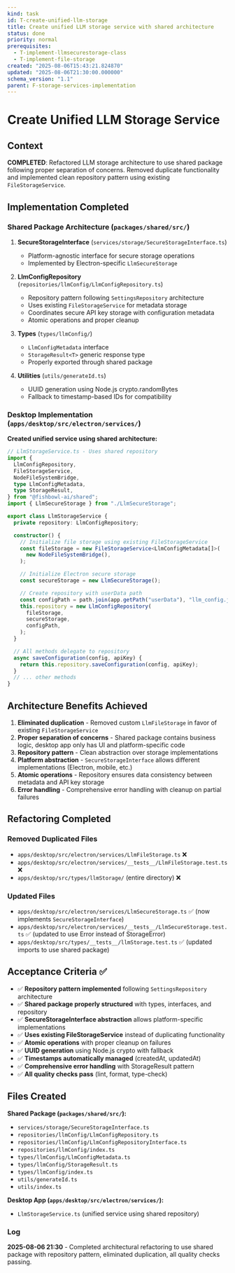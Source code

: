 ```yaml
---
kind: task
id: T-create-unified-llm-storage
title: Create unified LLM storage service with shared architecture
status: done
priority: normal
prerequisites:
  - T-implement-llmsecurestorage-class
  - T-implement-file-storage
created: "2025-08-06T15:43:21.824870"
updated: "2025-08-06T21:30:00.000000"
schema_version: "1.1"
parent: F-storage-services-implementation
---
```


# Create Unified LLM Storage Service

## Context

**COMPLETED**: Refactored LLM storage architecture to use shared package following proper separation of concerns. Removed duplicate functionality and implemented clean repository pattern using existing `FileStorageService`.

## Implementation Completed

### Shared Package Architecture (`packages/shared/src/`)

1. **SecureStorageInterface** (`services/storage/SecureStorageInterface.ts`)
   - Platform-agnostic interface for secure storage operations
   - Implemented by Electron-specific `LlmSecureStorage`

2. **LlmConfigRepository** (`repositories/llmConfig/LlmConfigRepository.ts`)
   - Repository pattern following `SettingsRepository` architecture
   - Uses existing `FileStorageService` for metadata storage
   - Coordinates secure API key storage with configuration metadata
   - Atomic operations and proper cleanup

3. **Types** (`types/llmConfig/`)
   - `LlmConfigMetadata` interface
   - `StorageResult<T>` generic response type
   - Properly exported through shared package

4. **Utilities** (`utils/generateId.ts`)
   - UUID generation using Node.js crypto.randomBytes
   - Fallback to timestamp-based IDs for compatibility

### Desktop Implementation (`apps/desktop/src/electron/services/`)

**Created unified service using shared architecture:**

```typescript
// LlmStorageService.ts - Uses shared repository
import {
  LlmConfigRepository,
  FileStorageService,
  NodeFileSystemBridge,
  type LlmConfigMetadata,
  type StorageResult,
} from "@fishbowl-ai/shared";
import { LlmSecureStorage } from "./LlmSecureStorage";

export class LlmStorageService {
  private repository: LlmConfigRepository;

  constructor() {
    // Initialize file storage using existing FileStorageService
    const fileStorage = new FileStorageService<LlmConfigMetadata[]>(
      new NodeFileSystemBridge(),
    );

    // Initialize Electron secure storage
    const secureStorage = new LlmSecureStorage();

    // Create repository with userData path
    const configPath = path.join(app.getPath("userData"), "llm_config.json");
    this.repository = new LlmConfigRepository(
      fileStorage,
      secureStorage,
      configPath,
    );
  }

  // All methods delegate to repository
  async saveConfiguration(config, apiKey) {
    return this.repository.saveConfiguration(config, apiKey);
  }
  // ... other methods
}
```

## Architecture Benefits Achieved

1. **Eliminated duplication** - Removed custom `LlmFileStorage` in favor of existing `FileStorageService`
2. **Proper separation of concerns** - Shared package contains business logic, desktop app only has UI and platform-specific code
3. **Repository pattern** - Clean abstraction over storage implementations
4. **Platform abstraction** - `SecureStorageInterface` allows different implementations (Electron, mobile, etc.)
5. **Atomic operations** - Repository ensures data consistency between metadata and API key storage
6. **Error handling** - Comprehensive error handling with cleanup on partial failures

## Refactoring Completed

### Removed Duplicated Files

- `apps/desktop/src/electron/services/LlmFileStorage.ts` ❌
- `apps/desktop/src/electron/services/__tests__/LlmFileStorage.test.ts` ❌
- `apps/desktop/src/types/llmStorage/` (entire directory) ❌

### Updated Files

- `apps/desktop/src/electron/services/LlmSecureStorage.ts` ✅ (now implements `SecureStorageInterface`)
- `apps/desktop/src/electron/services/__tests__/LlmSecureStorage.test.ts` ✅ (updated to use Error instead of StorageError)
- `apps/desktop/src/types/__tests__/llmStorage.test.ts` ✅ (updated imports to use shared package)

## Acceptance Criteria ✅

- ✅ **Repository pattern implemented** following `SettingsRepository` architecture
- ✅ **Shared package properly structured** with types, interfaces, and repository
- ✅ **SecureStorageInterface abstraction** allows platform-specific implementations
- ✅ **Uses existing FileStorageService** instead of duplicating functionality
- ✅ **Atomic operations** with proper cleanup on failures
- ✅ **UUID generation** using Node.js crypto with fallback
- ✅ **Timestamps automatically managed** (createdAt, updatedAt)
- ✅ **Comprehensive error handling** with StorageResult pattern
- ✅ **All quality checks pass** (lint, format, type-check)

## Files Created

**Shared Package (`packages/shared/src/`):**

- `services/storage/SecureStorageInterface.ts`
- `repositories/llmConfig/LlmConfigRepository.ts`
- `repositories/llmConfig/LlmConfigRepositoryInterface.ts`
- `repositories/llmConfig/index.ts`
- `types/llmConfig/LlmConfigMetadata.ts`
- `types/llmConfig/StorageResult.ts`
- `types/llmConfig/index.ts`
- `utils/generateId.ts`
- `utils/index.ts`

**Desktop App (`apps/desktop/src/electron/services/`):**

- `LlmStorageService.ts` (unified service using shared repository)

### Log

**2025-08-06 21:30** - Completed architectural refactoring to use shared package with repository pattern, eliminated duplication, all quality checks passing.
